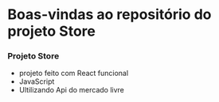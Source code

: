 # Boas-vindas ao repositório do projeto Store 

### Projeto Store

- projeto feito com React funcional 
- JavaScript
- Ultilizando Api do mercado livre



